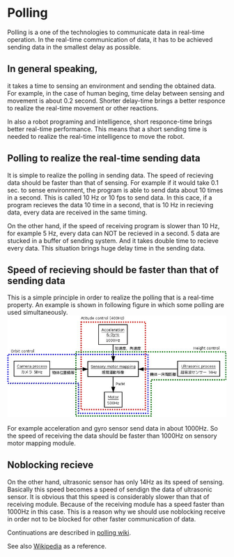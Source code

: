# Polling

Polling is a one of the technologies to communicate data in real-time operation. 
In the real-time communication of data, it has to be achieved sending data in the smallest delay as possible.

## In general speaking, 
it takes a time to sensing an environment and sending the obtained data.
For example, in the case of human beging, time delay between sensing and movement
is about 0.2 second.
Shorter delay-time brings a better responce to realize the real-time movement or other reactions.

In also a robot programing and intelligence, short responce-time brings better real-time performance.
This means that a short sending time is needed to realize the real-time intelligence to move the robot.

## Polling to realize the real-time sending data
It is simple to realize the polling in sending data.
The speed of recieving data should be faster than that of sensing.
For example if it would take 0.1 sec. to sense environment, the program is able to send data
about 10 times in a second.
This is called 10 Hz or 10 fps to send data.
In this cace, if a program recieves the data 10 time in a second, that is 10 Hz in recieving data,
every data are received in the same timing.

On the other hand, if the speed of receiving program is slower than 10 Hz, for example 5 Hz,
every data can NOT be recieved in a second.
5 data are stucked in a buffer of sending system.
And it takes double time to recieve every data.
This situation brings huge delay time in the sending data.

## Speed of recieving should be faster than that of sending data
This is a simple principle in order to realize the polling that is a real-time property.
An example is shown in following figure in which some polling are used simultaneously.
![corabo2](https://github.com/HondaLab/polling/blob/master/corabo2.jpeg)

For example acceleration and gyro sensor send data in about 1000Hz.
So the speed of receiving the data should be faster than 1000Hz on sensory motor mapping module.

## Noblocking recieve 
On the other hand, ultrasonic sensor has only 14Hz as its speed of sensing.
Basically this speed becomes a speed of sendign the data of ultrasonic sensor.
It is obvious that this speed is considerably slower than that of receiving module.
Because of the receiving module has a speed faster than 1000Hz in this case.
This is a reason why we should use noblocking receive in order not to be blocked
for other faster communication of data.

Continuations are described in [polling wiki](https://github.com/HondaLab/polling/wiki).


See also [Wikipedia](https://en.wikipedia.org/wiki/Polling_(computer_science)) as a reference.
